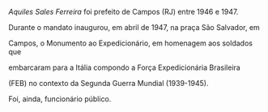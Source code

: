 

*Aquiles Sales Ferreira* foi prefeito de Campos (RJ) entre 1946 e 1947.

Durante o mandato inaugurou, em abril de 1947, na praça São Salvador, em

Campos, o Monumento ao Expedicionário, em homenagem aos soldados que

embarcaram para a Itália compondo a Força Expedicionária Brasileira

(FEB) no contexto da Segunda Guerra Mundial (1939-1945).



Foi, ainda, funcionário público.



